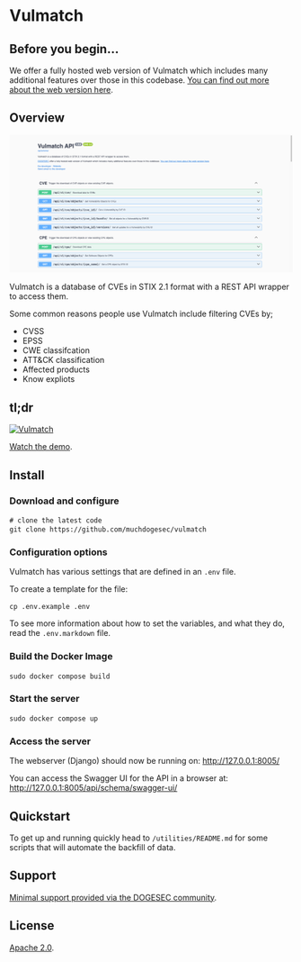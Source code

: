 # Vulmatch

## Before you begin...

We offer a fully hosted web version of Vulmatch which includes many additional features over those in this codebase. [You can find out more about the web version here](https://www.vulmatch.com/).

## Overview

![](docs/vulmatch.png)

Vulmatch is a database of CVEs in STIX 2.1 format with a REST API wrapper to access them.

Some common reasons people use Vulmatch include filtering CVEs by;

* CVSS
* EPSS
* CWE classifcation
* ATT&CK classification
* Affected products
* Know expliots

## tl;dr

[![Vulmatch](https://img.youtube.com/vi/2kFhXFEvCG8/0.jpg)](https://www.youtube.com/watch?v=2kFhXFEvCG8)

[Watch the demo](https://www.youtube.com/watch?v=2kFhXFEvCG8).

## Install

### Download and configure

```shell
# clone the latest code
git clone https://github.com/muchdogesec/vulmatch
```

### Configuration options

Vulmatch has various settings that are defined in an `.env` file.

To create a template for the file:

```shell
cp .env.example .env
```

To see more information about how to set the variables, and what they do, read the `.env.markdown` file.

### Build the Docker Image

```shell
sudo docker compose build
```

### Start the server

```shell
sudo docker compose up
```

### Access the server

The webserver (Django) should now be running on: http://127.0.0.1:8005/

You can access the Swagger UI for the API in a browser at: http://127.0.0.1:8005/api/schema/swagger-ui/

## Quickstart

To get up and running quickly head to `/utilities/README.md` for some scripts that will automate the backfill of data.

## Support

[Minimal support provided via the DOGESEC community](https://community.dogesec.com/).

## License

[Apache 2.0](/LICENSE).